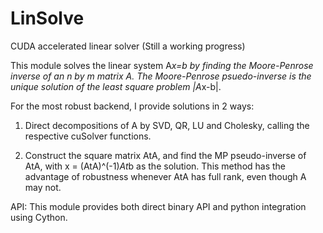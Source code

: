 # LinSolve
CUDA accelerated linear solver (Still a working progress)

This module solves the linear system A*x=b by finding the Moore-Penrose inverse of an n by m matrix A. 
The Moore-Penrose psuedo-inverse is the unique solution of the least square problem 
|A*x-b|. 

For the most robust backend, I provide solutions in 2 ways:

1. Direct decompositions of A by SVD, QR, LU and Cholesky, calling the respective cuSolver functions. 

2. Construct the square matrix AtA, and find the MP pseudo-inverse of AtA, with x = (AtA)^(-1)*At*b as the solution. This method has the advantage of robustness whenever AtA has full rank, even though A may not. 


API:
This module provides both direct binary API and python integration using Cython. 

